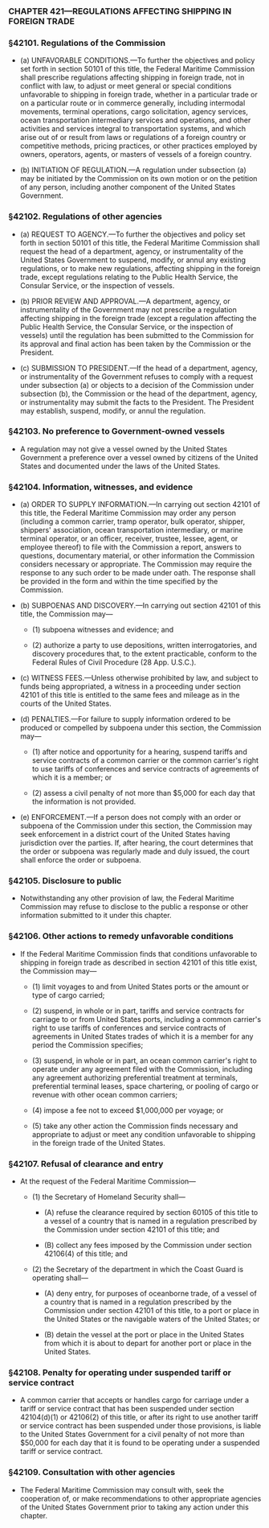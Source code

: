 ### **CHAPTER 421—REGULATIONS AFFECTING SHIPPING IN FOREIGN TRADE**

### §42101. Regulations of the Commission
* (a) UNFAVORABLE CONDITIONS.—To further the objectives and policy set forth in section 50101 of this title, the Federal Maritime Commission shall prescribe regulations affecting shipping in foreign trade, not in conflict with law, to adjust or meet general or special conditions unfavorable to shipping in foreign trade, whether in a particular trade or on a particular route or in commerce generally, including intermodal movements, terminal operations, cargo solicitation, agency services, ocean transportation intermediary services and operations, and other activities and services integral to transportation systems, and which arise out of or result from laws or regulations of a foreign country or competitive methods, pricing practices, or other practices employed by owners, operators, agents, or masters of vessels of a foreign country.

* (b) INITIATION OF REGULATION.—A regulation under subsection (a) may be initiated by the Commission on its own motion or on the petition of any person, including another component of the United States Government.

### §42102. Regulations of other agencies
* (a) REQUEST TO AGENCY.—To further the objectives and policy set forth in section 50101 of this title, the Federal Maritime Commission shall request the head of a department, agency, or instrumentality of the United States Government to suspend, modify, or annul any existing regulations, or to make new regulations, affecting shipping in the foreign trade, except regulations relating to the Public Health Service, the Consular Service, or the inspection of vessels.

* (b) PRIOR REVIEW AND APPROVAL.—A department, agency, or instrumentality of the Government may not prescribe a regulation affecting shipping in the foreign trade (except a regulation affecting the Public Health Service, the Consular Service, or the inspection of vessels) until the regulation has been submitted to the Commission for its approval and final action has been taken by the Commission or the President.

* (c) SUBMISSION TO PRESIDENT.—If the head of a department, agency, or instrumentality of the Government refuses to comply with a request under subsection (a) or objects to a decision of the Commission under subsection (b), the Commission or the head of the department, agency, or instrumentality may submit the facts to the President. The President may establish, suspend, modify, or annul the regulation.

### §42103. No preference to Government-owned vessels
* A regulation may not give a vessel owned by the United States Government a preference over a vessel owned by citizens of the United States and documented under the laws of the United States.

### §42104. Information, witnesses, and evidence
* (a) ORDER TO SUPPLY INFORMATION.—In carrying out section 42101 of this title, the Federal Maritime Commission may order any person (including a common carrier, tramp operator, bulk operator, shipper, shippers' association, ocean transportation intermediary, or marine terminal operator, or an officer, receiver, trustee, lessee, agent, or employee thereof) to file with the Commission a report, answers to questions, documentary material, or other information the Commission considers necessary or appropriate. The Commission may require the response to any such order to be made under oath. The response shall be provided in the form and within the time specified by the Commission.

* (b) SUBPOENAS AND DISCOVERY.—In carrying out section 42101 of this title, the Commission may—

  * (1) subpoena witnesses and evidence; and

  * (2) authorize a party to use depositions, written interrogatories, and discovery procedures that, to the extent practicable, conform to the Federal Rules of Civil Procedure (28 App. U.S.C.).


* (c) WITNESS FEES.—Unless otherwise prohibited by law, and subject to funds being appropriated, a witness in a proceeding under section 42101 of this title is entitled to the same fees and mileage as in the courts of the United States.

* (d) PENALTIES.—For failure to supply information ordered to be produced or compelled by subpoena under this section, the Commission may—

  * (1) after notice and opportunity for a hearing, suspend tariffs and service contracts of a common carrier or the common carrier's right to use tariffs of conferences and service contracts of agreements of which it is a member; or

  * (2) assess a civil penalty of not more than $5,000 for each day that the information is not provided.


* (e) ENFORCEMENT.—If a person does not comply with an order or subpoena of the Commission under this section, the Commission may seek enforcement in a district court of the United States having jurisdiction over the parties. If, after hearing, the court determines that the order or subpoena was regularly made and duly issued, the court shall enforce the order or subpoena.

### §42105. Disclosure to public
* Notwithstanding any other provision of law, the Federal Maritime Commission may refuse to disclose to the public a response or other information submitted to it under this chapter.

### §42106. Other actions to remedy unfavorable conditions
* If the Federal Maritime Commission finds that conditions unfavorable to shipping in foreign trade as described in section 42101 of this title exist, the Commission may—

  * (1) limit voyages to and from United States ports or the amount or type of cargo carried;

  * (2) suspend, in whole or in part, tariffs and service contracts for carriage to or from United States ports, including a common carrier's right to use tariffs of conferences and service contracts of agreements in United States trades of which it is a member for any period the Commission specifies;

  * (3) suspend, in whole or in part, an ocean common carrier's right to operate under any agreement filed with the Commission, including any agreement authorizing preferential treatment at terminals, preferential terminal leases, space chartering, or pooling of cargo or revenue with other ocean common carriers;

  * (4) impose a fee not to exceed $1,000,000 per voyage; or

  * (5) take any other action the Commission finds necessary and appropriate to adjust or meet any condition unfavorable to shipping in the foreign trade of the United States.

### §42107. Refusal of clearance and entry
* At the request of the Federal Maritime Commission—

  * (1) the Secretary of Homeland Security shall—

    * (A) refuse the clearance required by section 60105 of this title to a vessel of a country that is named in a regulation prescribed by the Commission under section 42101 of this title; and

    * (B) collect any fees imposed by the Commission under section 42106(4) of this title; and


  * (2) the Secretary of the department in which the Coast Guard is operating shall—

    * (A) deny entry, for purposes of oceanborne trade, of a vessel of a country that is named in a regulation prescribed by the Commission under section 42101 of this title, to a port or place in the United States or the navigable waters of the United States; or

    * (B) detain the vessel at the port or place in the United States from which it is about to depart for another port or place in the United States.

### §42108. Penalty for operating under suspended tariff or service contract
* A common carrier that accepts or handles cargo for carriage under a tariff or service contract that has been suspended under section 42104(d)(1) or 42106(2) of this title, or after its right to use another tariff or service contract has been suspended under those provisions, is liable to the United States Government for a civil penalty of not more than $50,000 for each day that it is found to be operating under a suspended tariff or service contract.

### §42109. Consultation with other agencies
* The Federal Maritime Commission may consult with, seek the cooperation of, or make recommendations to other appropriate agencies of the United States Government prior to taking any action under this chapter.